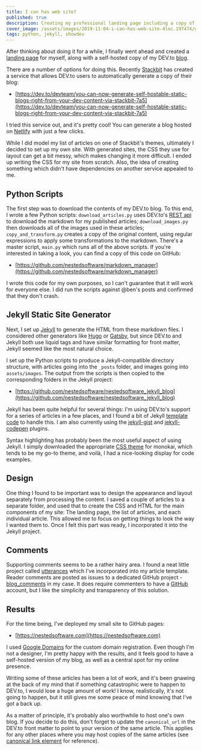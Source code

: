 ```yaml
---
title: I can has web site?
published: true
description: Creating my professional landing page including a copy of my dev.to blog
cover_image: /assets/images/2019-11-04-i-can-has-web-site-4loc.197474/gnogt6p2lyzcp9xpl3a9.jpg
tags: python, jekyll, showdev
---
```


After thinking about doing it for a while, I finally went ahead and created a [landing page](https://nestedsoftware.com) for myself, along with a self-hosted copy of my DEV.to [blog](https://dev.to/nestedsoftware). 

There are a number of options for doing this. Recently [Stackbit](https://www.stackbit.com/) has created a service that allows DEV.to users to automatically generate a copy of their blog: 

* [https://dev.to/devteam/you-can-now-generate-self-hostable-static-blogs-right-from-your-dev-content-via-stackbit-7a5](https://dev.to/devteam/you-can-now-generate-self-hostable-static-blogs-right-from-your-dev-content-via-stackbit-7a5)

I tried this service out, and it's pretty cool! You can generate a blog hosted on [Netlify](https://www.netlify.com/) with just a few clicks. 

While I did model my list of articles on one of Stackbit's themes, ultimately I decided to set up my own site. With generated sites, the CSS they use for layout can get a bit messy, which makes changing it more difficult. I ended up writing the CSS for my site from scratch. Also, the idea of creating something which didn't have dependencies on another service appealed to me. 

## Python Scripts

The first step was to download the contents of my DEV.to blog. To this end, I wrote a few Python scripts: `download_articles.py` uses DEV.to's [REST api](https://docs.dev.to/api/) to download the markdown for my published articles; `download_images.py` then downloads all of the images used in these articles; `copy_and_transform.py` creates a copy of the original content, using regular expressions to apply some transformations to the markdown. There's a master script, `main.py` which runs all of the above scripts. If you're interested in taking a look, you can find a copy of this code on GitHub:

* [https://github.com/nestedsoftware/markdown_manager](https://github.com/nestedsoftware/markdown_manager)

I wrote this code for my own purposes, so I can't guarantee that it will work for everyone else. I did run the scripts against @ben's posts and confirmed that they don't crash.

## Jekyll Static Site Generator

Next, I set up [Jekyll](https://jekyllrb.com/) to generate the HTML from these markdown files. I considered other generators like [Hugo](https://gohugo.io/) or [Gatsby](https://www.gatsbyjs.org/), but since DEV.to and Jekyll both use liquid tags and have similar formatting for front matter, Jekyll seemed like the most natural choice. 

I set up the Python scripts to produce a Jekyll-compatible directory structure, with articles going into the `_posts` folder, and images going into `assets/images`. The output from the scripts is then copied to the corresponding folders in the Jekyll project:

* [https://github.com/nestedsoftware/nestedsoftware_jekyll_blog](https://github.com/nestedsoftware/nestedsoftware_jekyll_blog)

Jekyll has been quite helpful for several things: I'm using DEV.to's support for a series of articles in a few places, and I found a bit of Jekyll [template code](https://github.com/realjenius/site-samples/blob/master/2012-11-03-jekyll-series-list/series.html) to handle this. I am also currently using the [jekyll-gist](https://github.com/jekyll/jekyll-gist) and [jekyll-codepen](https://github.com/rmcfadzean/jekyll-codepen) plugins. 

Syntax highlighting has probably been the most useful aspect of using Jekyll. I simply downloaded the appropriate [CSS theme](https://github.com/jwarby/jekyll-pygments-themes) for monokai, which tends to be my go-to theme, and voilà, I had a nice-looking display for code examples. 

## Design

One thing I found to be important was to design the appearance and layout separately from processing the content. I saved a couple of articles to a separate folder, and used that to create the CSS and HTML for the main components of my site: The landing page, the list of articles, and each individual article. This allowed me to focus on getting things to look the way I wanted them to. Once I felt this part was ready, I incorporated it into the Jekyll project.

## Comments

Supporting comments seems to be a rather hairy area. I found a neat little project called [utterances](https://utteranc.es/) which I've incorporated into my article template. Reader comments are posted as issues to a dedicated GitHub project - [blog_comments](https://github.com/nestedsoftware/blog_comments) in my case. It does require commenters to have a [GitHub](https://github.com/) account, but I like the simplicity and transparency of this solution. 

## Results

For the time being, I've deployed my small site to GitHub pages:

* [https://nestedsoftware.com](https://nestedsoftware.com) 

I used [Google Domains](https://domains.google) for the custom domain registration. Even though I'm not a designer, I'm pretty happy with the results, and it feels good to have a self-hosted version of my blog, as well as a central spot for my online presence. 

Writing some of these articles has been a lot of work, and it's been gnawing at the back of my mind that if something catastrophic were to happen to DEV.to, I would lose a huge amount of work! I know, realistically, it's not going to happen, but it still gives me some peace of mind knowing that I've got a back up. 

As a matter of principle, it's probably also worthwhile to host one's own blog. If you decide to do this, don't forget to update the `canonical_url` in the DEV.to front matter to point to your version of the same article. This applies for any other places where you may host copies of the same articles (see [canonical link element](https://en.wikipedia.org/wiki/Canonical_link_element) for reference).
